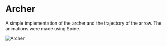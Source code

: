 # Archer

A simple implementation of the archer and the trajectory of the arrow. 
The animations were made using Spine.

![Archer](https://github.com/Flux32/Archer/assets/88793343/65b9c541-fa57-4b64-a5c6-330a7ec8cf13)
